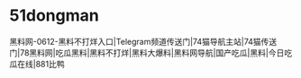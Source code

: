 # 51dongman
黑料网-0612-黑料不打烊入口|Telegram频道传送门|74猫导航主站|74猫传送门|78黑料网|吃瓜黑料|黑料不打烊|黑料大爆料|黑料网导航|国产吃瓜|黑料|今日吃瓜在线|881比鸭
